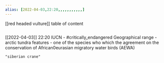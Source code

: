 ```yaml
---
alias: [2022-04-03,22:20,,,,,,,,,,,]
---
```

[[red headed vulture]]
table of content
```toc
```

[[2022-04-03]] 22:20
IUCN - #critically_endangered 
Geographical range -
arctic tundra
features -
one of the species who which the agreement on the conservation of African0eurasian migratory water birds (AEWA)
```query
"siberian crane"
```